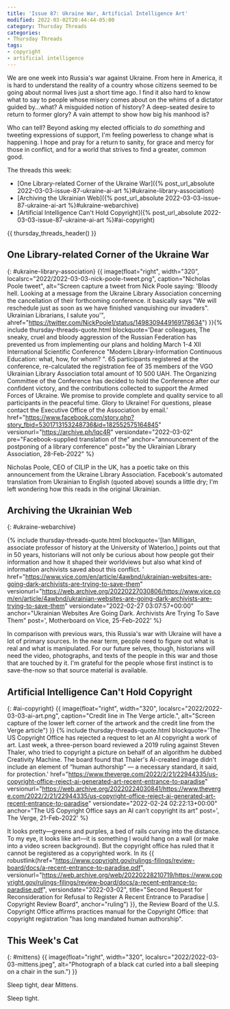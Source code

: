 ```yaml
---
title: 'Issue 87: Ukraine War, Artificial Intelligence Art'
modified: 2022-03-02T20:44:44-05:00
category: Thursday Threads
categories:
- Thursday Threads
tags:
- copyright
- artificial intelligence
---
```

We are one week into Russia's war against Ukraine. 
From here in America, it is hard to understand the reality of a country whose citizens seemed to be going about normal lives just a short time ago. 
I find it also hard to know what to say to people whose misery comes about on the whims of a dictator guided by...what? 
A misguided notion of history? 
A deep-seated desire to return to former glory? 
A vain attempt to show how big his manhood is? 

Who can tell? 
Beyond asking my elected officials to *do something* and tweeting expressions of support, I'm feeling powerless to change what is happening. 
I hope and pray for a return to sanity, for grace and mercy for those in conflict, and for a world that strives to find a greater, common good.

The threads this week:

* [One Library-related Corner of the Ukraine War]({% post_url_absolute 2022-03-03-issue-87-ukraine-ai-art %}#ukraine-library-association)
* [Archiving the Ukrainian Web]({% post_url_absolute 2022-03-03-issue-87-ukraine-ai-art %}#ukraine-webarchive)
* [Artificial Intelligence Can't Hold Copyright]({% post_url_absolute 2022-03-03-issue-87-ukraine-ai-art %}#ai-copyright)

{{ thursday_threads_header() }}

## One Library-related Corner of the Ukraine War
{: #ukraine-library-association}
{{ image(float="right", width="320", localsrc="2022/2022-03-03-nick-poole-tweet.png", caption="Nicholas Poole tweet", alt="Screen capture a tweet from Nick Poole saying: 'Bloody hell. Looking at a message from the Ukraine Library Association concerning the cancellation of their forthcoming conference. it basically says &quot;We will reschedule just as soon as we have finished vanquishing our invaders&quot;. Ukrainian Librarians, I salute you'", ahref="https://twitter.com/NickPoole1/status/1498309449169178634") }}{% include thursday-threads-quote.html
blockquote='Dear colleagues,
The sneaky, cruel and bloody aggression of the Russian Federation has prevented us from implementing our plans and holding March 1-4 XII International Scientific Conference "Modern Library-Information Continuous Education: what, how, for whom? ".
65 participants registered at the conference, re-calculated the registration fee of 35 members of the VGO Ukrainian Library Association total amount of 10 500 UAH.
The Organizing Committee of the Conference has decided to hold the Conference after our confident victory, and the contributions collected to support the Armed Forces of Ukraine.
We promise to provide complete and quality service to all participants in the peaceful time.
Glory to Ukraine!
For questions, please contact the Executive Office of the Association by email.'
href="https://www.facebook.com/story.php?story_fbid=5301713153248736&id=182552575164845"
versionurl="https://archive.ph/Iqc4R"
versiondate="2022-03-02"
pre="Facebook-supplied translation of the"
anchor="announcement of the postponing of a library conference"
post="by the Ukrainian Library Association, 28-Feb-2022"
%}

Nicholas Poole, CEO of CILIP in the UK, has a poetic take on this announcement from the Ukraine Library Association. 
Facebook's automated translation from Ukrainian to English (quoted above) sounds a little dry; I'm left wondering how this reads in the original Ukrainian.


## Archiving the Ukrainian Web
{: #ukraine-webarchive}

{% include thursday-threads-quote.html
blockquote='[Ian Milligan, associate professor of history at the University of Waterloo,] points out that in 50 years, historians will not only be curious about how people got their information and how it shaped their worldviews but also what kind of information archivists saved about this conflict. '
href="https://www.vice.com/en/article/4awbnd/ukrainian-websites-are-going-dark-archivists-are-trying-to-save-them"
versionurl="https://web.archive.org/20220227030806/https://www.vice.com/en/article/4awbnd/ukrainian-websites-are-going-dark-archivists-are-trying-to-save-them"
versiondate="2022-02-27 03:07:57+00:00"
anchor="Ukrainian Websites Are Going Dark. Archivists Are Trying To Save Them"
post=', Motherboard on Vice, 25-Feb-2022'
%}

In comparison with previous wars, this Russia's war with Ukraine will have a lot of primary sources. 
In the near term, people need to figure out what is real and what is manipulated. 
For our future selves, though, historians will need the video, photographs, and texts of the people in this war and those that are touched by it. 
I'm grateful for the people whose first instinct is to save-the-now so that source material is available.

## Artificial Intelligence Can't Hold Copyright
{: #ai-copyright}
{{ image(float="right", width="320", localsrc="2022/2022-03-03-ai-art.png", caption="Credit line in The Verge article.", alt="Screen capture of the lower left corner of the artwork and the credit line from the Verge article") }} {% include thursday-threads-quote.html
blockquote='The US Copyright Office has rejected a request to let an AI copyright a work of art. Last week, a three-person board reviewed a 2019 ruling against Steven Thaler, who tried to copyright a picture on behalf of an algorithm he dubbed Creativity Machine. The board found that Thaler&#039;s AI-created image didn&#039;t include an element of “human authorship” — a necessary standard, it said, for protection.'
href="https://www.theverge.com/2022/2/21/22944335/us-copyright-office-reject-ai-generated-art-recent-entrance-to-paradise"
versionurl="https://web.archive.org/20220224030841/https://www.theverge.com/2022/2/21/22944335/us-copyright-office-reject-ai-generated-art-recent-entrance-to-paradise"
versiondate="2022-02-24 02:22:13+00:00"
anchor="The US Copyright Office says an AI can’t copyright its art"
post=', The Verge, 21-Feb-2022'
%}

It looks pretty—greens and purples, a bed of rails curving into the distance. 
To my eye, it looks like art—it is something I would hang on a  wall (or make into a video screen background). 
But the copyright office has ruled that it cannot be registered as a copyrighted work. 
In its {{ robustlink(href="https://www.copyright.gov/rulings-filings/review-board/docs/a-recent-entrance-to-paradise.pdf", versionurl="https://web.archive.org/web/20220228210719/https://www.copyright.gov/rulings-filings/review-board/docs/a-recent-entrance-to-paradise.pdf", versiondate="2022-03-02", title="Second Request for Reconsideration for Refusal to Register A Recent Entrance to Paradise  | Copyright Review Board", anchor="ruling") }}, the Review Board of the U.S. Copyright Office affirms practices manual for the Copyright Office: that copyright registration "has long mandated human authorship". 


## This Week's Cat
{: #mittens}
{{ image(float="right", width="320", localsrc="2022/2022-03-03-mittens.jpeg", alt="Photograph of a black cat curled into a ball sleeping on a chair in the sun.") }} 

Sleep tight, dear Mittens.

Sleep tight.